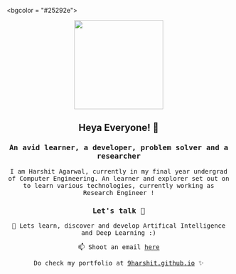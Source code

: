 <bgcolor = "#25292e">
<p align="center">
  <img src="https://miro.medium.com/max/1360/1*IRGHmiGsa16stedQvIaZfw.gif" width="200px"></p>

 

</p>
<p align="center"><h2 align="center"> Heya Everyone! 👋 </h2></center>
<samp><h3 align="center">An avid learner, a developer, problem solver and a researcher</h3></samp>
<samp><p align="center">I am <samp> Harshit Agarwal</samp>, currently in my final year undergrad of Computer Engineering. An learner and explorer set out on to learn various technologies, currently working as Research Engineer !</p>
<h3 align="center">Let's talk 🤝</h4> 
<p align="center"><samp >💬 Lets learn, discover and develop Artifical Intelligence and Deep Learning :)</samp></p>

<p align="center">📫 Shoot an email <a href="mailto:9arshit@gmail.com">here</a>
</p>


<p align="center">Do check my portfolio at <a href="https://9harshit.github.io">9harshit.github.io</a> ✨ </p></samp>
